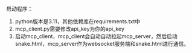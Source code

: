 启动程序：
1. python版本是3.11，其他依赖库在requirements.txt中
2. mcp_client.py需要修改api_key为你的api_key
3. 启动mcp_client，mcp_client会自动自动拉起mcp_server，然后启动snake.html，mcp_server作为websocket服务端和snake.html进行通信。
